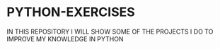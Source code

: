 # PYTHON-EXERCISES
IN THIS REPOSITORY I WILL SHOW SOME OF THE PROJECTS I DO TO IMPROVE MY KNOWLEDGE IN PYTHON
